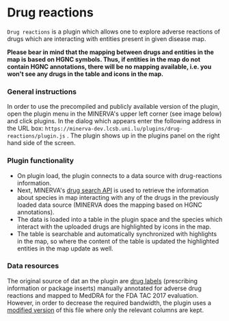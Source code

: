 # Drug reactions

`Drug reactions` is a plugin which allows one to explore adverse reactions of drugs which 
 are interacting with entities present in given disease map. 
 
 **Please bear in mind that the mapping between drugs and entities in the map
  is based on HGNC symbols. Thus, if entities in the map do not contain HGNC annotations, 
 there will be no mapping available, i.e. you won't see any drugs in the table and icons in the map.** 

### General instructions

In order to use the precompiled and publicly available version of the plugin, 
open the plugin menu in the MINERVA's upper left corner (see image below) and click plugins.
In the dialog which appears enter the following address in the URL box: 
`https://minerva-dev.lcsb.uni.lu/plugins/drug-reactions/plugin.js` .
The plugin shows up in the plugins panel on the right hand side of the screen.

### Plugin functionality

- On plugin load, the plugin connects to a data source with drug-reactions information.
- Next, MINERVA's [drug search API](https://minerva.pages.uni.lu/doc/api/12.1/projects/#drugs) 
is used to retrieve the information about species in map interacting with any of the
 drugs in the previously loaded data source (MINERVA does the mapping based on HGNC annotations). 
- The data is loaded into a table in the plugin space and the species which interact
with the uploaded drugs are highlighted by icons in the map.
- The table is searchable and automatically synchronized with highlights in the map, so where the content of
the table is updated the highlighted entities in the map update as well.

### Data resources

The original source of dat an the plugin are [drug labels](https://osf.io/9hsxq/) 
(prescribing information or package inserts) manually 
annotated for adverse drug reactions and mapped to MedDRA for the FDA TAC 2017 evaluation.
However, in order to decrease the required bandwidth, the plugin uses a [modified version](https://git-r3lab.uni.lu/minerva/plugins/drug-reactions/tree/master/data)
of this file where only the relevant columns are kept.